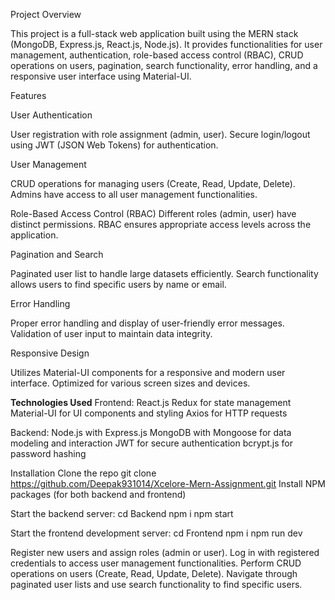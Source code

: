 Project Overview

This project is a full-stack web application built using the MERN stack (MongoDB, Express.js, React.js, Node.js). It provides functionalities for user management, authentication, role-based access control (RBAC), CRUD operations on users, pagination, search functionality, error handling, and a responsive user interface using Material-UI.

Features

User Authentication

User registration with role assignment (admin, user).
Secure login/logout using JWT (JSON Web Tokens) for authentication.

User Management

CRUD operations for managing users (Create, Read, Update, Delete).
Admins have access to all user management functionalities.

Role-Based Access Control (RBAC)
Different roles (admin, user) have distinct permissions.
RBAC ensures appropriate access levels across the application.

Pagination and Search

Paginated user list to handle large datasets efficiently.
Search functionality allows users to find specific users by name or email.

Error Handling

Proper error handling and display of user-friendly error messages.
Validation of user input to maintain data integrity.

Responsive Design

Utilizes Material-UI components for a responsive and modern user interface.
Optimized for various screen sizes and devices.



**Technologies Used**
Frontend:
React.js
Redux for state management
Material-UI for UI components and styling
Axios for HTTP requests

Backend:
Node.js with Express.js
MongoDB with Mongoose for data modeling and interaction
JWT for secure authentication
bcrypt.js for password hashing

Installation
Clone the repo
git clone https://github.com/Deepak931014/Xcelore-Mern-Assignment.git
Install NPM packages (for both backend and frontend)

Start the backend server:
cd Backend
npm i
npm start

Start the frontend development server:
cd Frontend
npm i
npm run dev

Register new users and assign roles (admin or user).
Log in with registered credentials to access user management functionalities.
Perform CRUD operations on users (Create, Read, Update, Delete).
Navigate through paginated user lists and use search functionality to find specific users.
